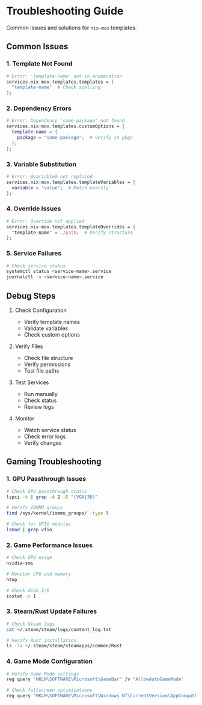# Troubleshooting Guide

Common issues and solutions for `nix-mox` templates.

## Common Issues

### 1. Template Not Found

```nix
# Error: 'template-name' not in enumeration
services.nix-mox.templates.templates = [
  "template-name"  # Check spelling
];
```

### 2. Dependency Errors

```nix
# Error: Dependency 'some-package' not found
services.nix-mox.templates.customOptions = {
  template-name = {
    package = "some-package";  # Verify in pkgs
  };
};
```

### 3. Variable Substitution

```nix
# Error: @variable@ not replaced
services.nix-mox.templates.templateVariables = {
  variable = "value";  # Match exactly
};
```

### 4. Override Issues

```nix
# Error: Override not applied
services.nix-mox.templates.templateOverrides = {
  "template-name" = ./path;  # Verify structure
};
```

### 5. Service Failures

```bash
# Check service status
systemctl status <service-name>.service
journalctl -u <service-name>.service
```

## Debug Steps

1. Check Configuration
   - Verify template names
   - Validate variables
   - Check custom options

2. Verify Files
   - Check file structure
   - Verify permissions
   - Test file paths

3. Test Services
   - Run manually
   - Check status
   - Review logs

4. Monitor
   - Watch service status
   - Check error logs
   - Verify changes

## Gaming Troubleshooting

### 1. GPU Passthrough Issues

```bash
# Check GPU passthrough status
lspci -k | grep -A 2 -E "(VGA|3D)"

# Verify IOMMU groups
find /sys/kernel/iommu_groups/ -type l

# Check for VFIO modules
lsmod | grep vfio
```

### 2. Game Performance Issues

```bash
# Check GPU usage
nvidia-smi

# Monitor CPU and memory
htop

# Check disk I/O
iostat -x 1
```

### 3. Steam/Rust Update Failures

```bash
# Check Steam logs
cat ~/.steam/steam/logs/content_log.txt

# Verify Rust installation
ls -la ~/.steam/steam/steamapps/common/Rust
```

### 4. Game Mode Configuration

```bash
# Verify Game Mode settings
reg query "HKLM\SOFTWARE\Microsoft\GameBar" /v "AllowAutoGameMode"

# Check fullscreen optimizations
reg query "HKLM\SOFTWARE\Microsoft\Windows NT\CurrentVersion\AppCompatFlags\Layers" /v "C:\Program Files (x86)\Steam\steamapps\common\Rust\RustClient.exe"
```
